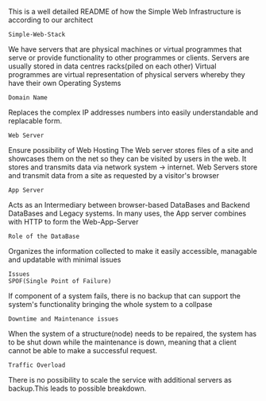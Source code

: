 This is a well detailed README of how the Simple Web Infrastructure is according to our architect


    Simple-Web-Stack
We have servers that are physical machines or virtual programmes that serve or provide functionality 
to other programmes or clients.
Servers are usually stored in data centres racks(piled on each other)
Virtual programmes are virtual representation of physical servers whereby they have their own Operating Systems

    Domain Name
Replaces the complex IP addresses numbers into easily understandable and replacable form.

    Web Server
Ensure possibility of Web Hosting
The Web server stores files of a site and showcases them on the net so they can be visited by users in the web.
It stores and transmits data via network system -> internet.
Web Servers store and transmit data from a site as requested by a visitor's browser

    App Server
Acts as an Intermediary between browser-based DataBases and Backend DataBases and Legacy systems.
In many uses, the App server combines with HTTP to form the Web-App-Server

    Role of the DataBase
Organizes the information collected to make it easily accessible, managable and updatable with minimal issues

    Issues
    SPOF(Single Point of Failure)
If component of a system fails, there is no backup that can support the system's functionality bringing the
whole system to a collpase

    Downtime and Maintenance issues
When the system of a structure(node) needs to be repaired, the system has to be shut down while the maintenance is down, meaning that a client cannot be able to make a successful request.

    Traffic Overload
There is no possibility to scale the service with additional servers as backup.This leads to possible breakdown.
